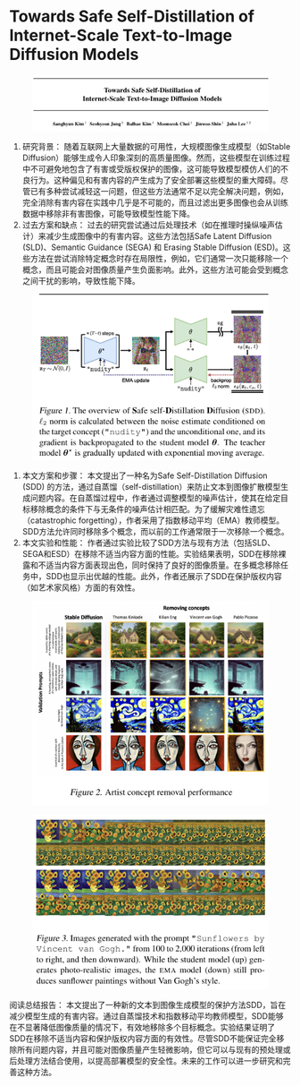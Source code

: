 # Towards Safe Self-Distillation of  Internet-Scale Text-to-Image Diffusion Models

<figure><img src="../.gitbook/assets/image (7) (1) (1) (1) (1) (1) (1) (1) (1) (1) (1) (1) (1) (1) (1) (1) (1) (1) (1) (1) (1) (1) (1) (1) (1) (1) (1) (1) (1).png" alt=""><figcaption></figcaption></figure>

1. 研究背景： 随着互联网上大量数据的可用性，大规模图像生成模型（如Stable Diffusion）能够生成令人印象深刻的高质量图像。然而，这些模型在训练过程中不可避免地包含了有害或受版权保护的图像，这可能导致模型模仿人们的不良行为。这种偏见和有害内容的产生成为了安全部署这些模型的重大障碍。尽管已有多种尝试减轻这一问题，但这些方法通常不足以完全解决问题，例如，完全消除有害内容在实践中几乎是不可能的，而且过滤出更多图像也会从训练数据中移除非有害图像，可能导致模型性能下降。
2. 过去方案和缺点： 过去的研究尝试通过后处理技术（如在推理时操纵噪声估计）来减少生成图像中的有害内容。这些方法包括Safe Latent Diffusion (SLD)、Semantic Guidance (SEGA) 和 Erasing Stable Diffusion (ESD)。这些方法在尝试消除特定概念时存在局限性，例如，它们通常一次只能移除一个概念，而且可能会对图像质量产生负面影响。此外，这些方法可能会受到概念之间干扰的影响，导致性能下降。

<figure><img src="../.gitbook/assets/image (1) (1) (1) (1) (1) (1) (1) (1) (1) (1) (1) (1) (1) (1) (1) (1) (1) (1) (1) (1) (1) (1) (1) (1) (1) (1) (1) (1) (1) (1) (1) (1) (1) (1) (1) (1) (1) (1) (1) (1) (1) (1) (1) (1) (1) (1) (1) (1).png" alt=""><figcaption></figcaption></figure>

1. 本文方案和步骤： 本文提出了一种名为Safe Self-Distillation Diffusion (SDD) 的方法，通过自蒸馏（self-distillation）来防止文本到图像扩散模型生成问题内容。在自蒸馏过程中，作者通过调整模型的噪声估计，使其在给定目标移除概念的条件下与无条件的噪声估计相匹配。为了缓解灾难性遗忘（catastrophic forgetting），作者采用了指数移动平均（EMA）教师模型。SDD方法允许同时移除多个概念，而以前的工作通常限于一次移除一个概念。
2. 本文实验和性能： 作者通过实验比较了SDD方法与现有方法（包括SLD、SEGA和ESD）在移除不适当内容方面的性能。实验结果表明，SDD在移除裸露和不适当内容方面表现出色，同时保持了良好的图像质量。在多概念移除任务中，SDD也显示出优越的性能。此外，作者还展示了SDD在保护版权内容（如艺术家风格）方面的有效性。

<figure><img src="../.gitbook/assets/image (2) (1) (1) (1) (1) (1) (1) (1) (1) (1) (1) (1) (1) (1) (1) (1) (1) (1) (1) (1) (1) (1) (1) (1) (1) (1) (1) (1) (1) (1) (1) (1) (1) (1) (1) (1) (1) (1) (1) (1) (1) (1) (1) (1) (1) (1) (1).png" alt=""><figcaption></figcaption></figure>

<figure><img src="../.gitbook/assets/image (3) (1) (1) (1) (1) (1) (1) (1) (1) (1) (1) (1) (1) (1) (1) (1) (1) (1) (1) (1) (1) (1) (1) (1) (1) (1) (1) (1) (1) (1) (1) (1) (1) (1) (1) (1) (1) (1) (1) (1) (1) (1) (1) (1) (1) (1).png" alt=""><figcaption></figcaption></figure>

阅读总结报告： 本文提出了一种新的文本到图像生成模型的保护方法SDD，旨在减少模型生成的有害内容。通过自蒸馏技术和指数移动平均教师模型，SDD能够在不显著降低图像质量的情况下，有效地移除多个目标概念。实验结果证明了SDD在移除不适当内容和保护版权内容方面的有效性。尽管SDD不能保证完全移除所有问题内容，并且可能对图像质量产生轻微影响，但它可以与现有的预处理或后处理方法结合使用，以提高部署模型的安全性。未来的工作可以进一步研究和完善这种方法。
